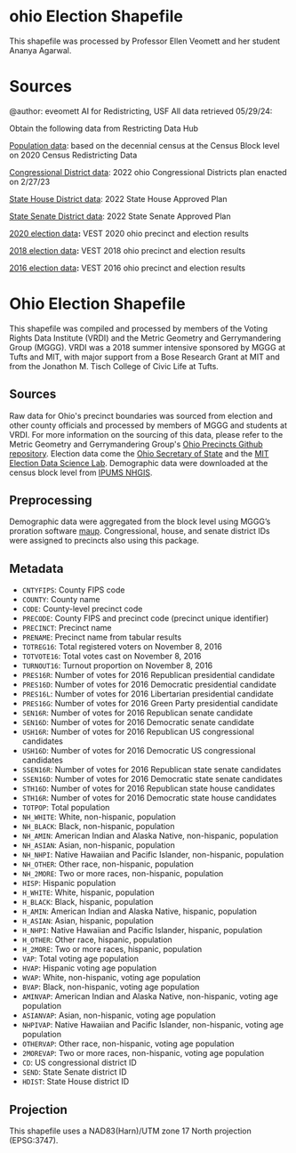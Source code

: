 # ohio Election Shapefile

This shapefile was processed by Professor Ellen Veomett and her student Ananya Agarwal.

# **Sources**
@author: eveomett AI for Redistricting, USF All data retrieved 05/29/24:

Obtain the following data from Restricting Data Hub

[Population data](https://redistrictingdatahub.org/dataset/ohio-block-pl-94171-2020-by-table/): based on the decennial census at the Census Block level on 2020 Census Redistricting Data

[Congressional District data](https://redistrictingdatahub.org/dataset/2022-ohio-congressional-districts-approved-plan/): 2022 ohio Congressional Districts plan enacted on 2/27/23

[State House District data](https://redistrictingdatahub.org/dataset/2024-ohio-state-house-districts-approved-plan/): 2022 State House Approved Plan

[State Senate District data](https://redistrictingdatahub.org/dataset/2024-ohio-senate-districts-approved-plan/): 2022 State Senate Approved Plan

[2020 election data](https://redistrictingdatahub.org/dataset/vest-2020-ohio-precinct-and-election-results/)**:**  VEST 2020 ohio precinct and election results

[2018 election data](https://redistrictingdatahub.org/dataset/vest-2018-ohio-precinct-and-election-results/)**:**  VEST 2018 ohio precinct and election results

[2016 election data](https://redistrictingdatahub.org/dataset/vest-2016-ohio-precinct-and-election-results/)**:**  VEST 2016 ohio precinct and election results

# Ohio Election Shapefile
This shapefile was compiled and processed by members of the Voting Rights Data Institute (VRDI) and the Metric Geometry and Gerrymandering Group (MGGG). VRDI was a 2018 summer intensive sponsored by MGGG at Tufts and MIT, with major support from a Bose Research Grant at MIT and from the Jonathon M. Tisch College of Civic Life at Tufts.

## Sources
Raw data for Ohio's precinct boundaries was sourced from election and other county officials and processed by members of MGGG and students at VRDI. For more information on the sourcing of this data, please refer to the Metric Geometry and Gerrymandering Group's [Ohio Precincts Github repository](https://github.com/mggg/ohio-precincts). Election data come the [Ohio Secretary of State](https://www.sos.state.oh.us/elections/election-results-and-data/2016-official-elections-results/) and the [MIT Election Data Science Lab](https://electionlab.mit.edu). Demographic data were downloaded at the census block level from [IPUMS NHGIS](https://www.nhgis.org).

## Preprocessing
Demographic data were aggregated from the block level using MGGG’s proration software [maup](https://github.com/mggg/maup). Congressional, house, and senate district IDs were assigned to precincts also using this package.

## Metadata
* `CNTYFIPS`: County FIPS code
* `COUNTY`: County name
* `CODE`: County-level precinct code
* `PRECODE`: County FIPS and precinct code (precinct unique identifier)
* `PRECINCT`: Precinct name
* `PRENAME`: Precinct name from tabular results
* `TOTREG16`: Total registered voters on November 8, 2016
* `TOTVOTE16`: Total votes cast on November 8, 2016
* `TURNOUT16`: Turnout proportion on November 8, 2016
* `PRES16R`: Number of votes for 2016 Republican presidential candidate
* `PRES16D`: Number of votes for 2016 Democratic presidential candidate
* `PRES16L`: Number of votes for 2016 Libertarian presidential candidate
* `PRES16G`: Number of votes for 2016 Green Party presidential candidate
* `SEN16R`: Number of votes for 2016 Republican senate candidate
* `SEN16D`: Number of votes for 2016 Democratic senate candidate
* `USH16R`: Number of votes for 2016 Republican US congressional candidates
* `USH16D`: Number of votes for 2016 Democratic US congressional candidates
* `SSEN16R`:  Number of votes for 2016 Republican state senate candidates
* `SSEN16D`:  Number of votes for 2016 Democratic state senate candidates
* `STH16D`:  Number of votes for 2016 Republican state house candidates
* `STH16R`:  Number of votes for 2016 Democratic state house candidates
* `TOTPOP`: Total population 
* `NH_WHITE`: White, non-hispanic, population
* `NH_BLACK`: Black, non-hispanic, population
* `NH_AMIN`: American Indian and Alaska Native, non-hispanic, population
* `NH_ASIAN`: Asian, non-hispanic, population
* `NH_NHPI`: Native Hawaiian and Pacific Islander, non-hispanic, population
* `NH_OTHER`: Other race, non-hispanic, population
* `NH_2MORE`: Two or more races, non-hispanic, population
* `HISP`: Hispanic population
* `H_WHITE`: White, hispanic, population
* `H_BLACK`: Black, hispanic, population
* `H_AMIN`: American Indian and Alaska Native, hispanic, population
* `H_ASIAN`: Asian, hispanic, population
* `H_NHPI`: Native Hawaiian and Pacific Islander, hispanic, population
* `H_OTHER`: Other race, hispanic, population
* `H_2MORE`: Two or more races, hispanic, population
* `VAP`: Total voting age population
* `HVAP`: Hispanic voting age population
* `WVAP`: White, non-hispanic, voting age population
* `BVAP`: Black, non-hispanic, voting age population
* `AMINVAP`: American Indian and Alaska Native, non-hispanic, voting age population
* `ASIANVAP`: Asian, non-hispanic, voting age population
* `NHPIVAP`: Native Hawaiian and Pacific Islander, non-hispanic, voting age population
* `OTHERVAP`: Other race, non-hispanic, voting age population
* `2MOREVAP`: Two or more races, non-hispanic, voting age population
* `CD`: US congressional district ID
* `SEND`: State Senate district ID
* `HDIST`: State House district ID

## Projection
This shapefile uses a NAD83(Harn)/UTM zone 17 North projection (EPSG:3747).